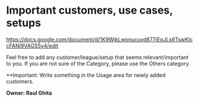 # Important customers, use cases, setups
https://docs.google.com/document/d/1K9WikLwonucuvd877jEgJLs6TswKlccFANI9VAGS5y4/edit

Feel free to add any customer/league/setup that seems relevant/important to you.
If you are not sure of the Category, please use the Others category.

**Important:
Write something in the Usage area for newly added customers.

**Owner: Raul Ghita**